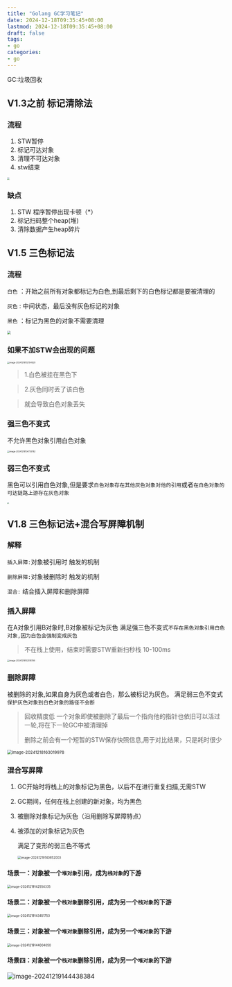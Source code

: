 ```yaml
---
title: "Golang GC学习笔记"
date: 2024-12-18T09:35:45+08:00
lastmod: 2024-12-18T09:35:45+08:00
draft: false
tags:
- go
categories:
- go
---
```


GC:垃圾回收

<!--more-->

## V1.3之前 标记清除法

### 流程

1. STW暂停
2. 标记可达对象
3.  清理不可达对象
4. stw结束

<img src="https://raw.githubusercontent.com/sxz799/tuchuang-blog/main/img/2024/12/18/20241218095051.png" style="zoom: 33%;" />



### 缺点

1. STW 程序暂停出现卡顿（*）
2. 标记扫码整个heap(堆)
3. 清除数据产生heap碎片



## V1.5 三色标记法

### 流程

 `白色` ：开始之前所有对象都标记为白色,到最后剩下的白色标记都是要被清理的

 `灰色` : 中间状态，最后没有灰色标记的对象

 `黑色` ：标记为黑色的对象不需要清理

<img src="https://raw.githubusercontent.com/sxz799/tuchuang-blog/main/img/2024/12/18/20241218100514.png" style="zoom:50%;" />



### 如果不加STW会出现的问题

<img src="https://raw.githubusercontent.com/sxz799/tuchuang-blog/main/img/2024/12/18/20241218102155.png" alt="image-20241218102154920" style="zoom: 33%;" />



> 1.白色被挂在黑色下

> 2.灰色同时丢了该白色

> 就会导致白色对象丢失



### 强三色不变式

不允许黑色对象引用白色对象

<img src="https://raw.githubusercontent.com/sxz799/tuchuang-blog/main/img/2024/12/18/20241218154739.png" alt="image-20241218154739782" style="zoom: 33%;" />

### 弱三色不变式

黑色可以引用白色对象,但是要求`白色对象存在其他灰色对象对他的引用`或者`在白色对象的可达链路上游存在灰色对象`

<img src="https://raw.githubusercontent.com/sxz799/tuchuang-blog/main/img/2024/12/18/20241218155338.png" style="zoom: 25%;" />

## V1.8 三色标记法+混合写屏障机制

### 解释

`插入屏障:`对象被引用时 触发的机制

`删除屏障:`对象被删除时 触发的机制

 `混合:` 结合插入屏障和删除屏障

### 插入屏障

在A对象引用B对象时,B对象被标记为灰色 满足强三色不变式`不存在黑色对象引用白色对象,因为白色会强制变成灰色`

> 不在栈上使用，结束时需要STW重新扫秒栈 10-100ms
>



<img src="https://raw.githubusercontent.com/sxz799/tuchuang-blog/main/img/2024/12/18/20241218162016.png" alt="image-20241218162016198" style="zoom:33%;" />

### 删除屏障

被删除的对象,如果自身为灰色或者白色，那么被标记为灰色。 满足弱三色不变式`保护灰色对象到白色对象的路径不会断`

> 回收精度低 一个对象即使被删除了最后一个指向他的指针也依旧可以活过一轮,将在下一轮GC中被清理掉
>
> 删除之前会有一个短暂的STW保存快照信息,用于对比结果，只是耗时很少

<img src="https://raw.githubusercontent.com/sxz799/tuchuang-blog/main/img/2024/12/18/20241218163020.png" alt="image-20241218163019978" style="zoom: 67%;" />



### 混合写屏障

1. GC开始时将栈上的对象标记为黑色，以后不在进行重复扫描,无需STW

2. GC期间，任何在栈上创建的新对象，均为黑色

3. 被删除对象标记为灰色（沿用删除写屏障特点）

4. 被添加的对象标记为灰色

   满足了变形的弱三色不等式

   

   <img src="https://raw.githubusercontent.com/sxz799/tuchuang-blog/main/img/2024/12/19/20241219140857.png" alt="image-20241219140852003" style="zoom:50%;" />





#### 场景一：对象被一个`堆对象`引用，成为`栈对象`的下游

<img src="https://raw.githubusercontent.com/sxz799/tuchuang-blog/main/img/2024/12/19/20241219142554.png" alt="image-20241219142554335" style="zoom:50%;" />



#### 场景二：对象被一个`栈对象`删除引用，成为另一个`栈对象`的下游

<img src="https://raw.githubusercontent.com/sxz799/tuchuang-blog/main/img/2024/12/19/20241219143451.png" alt="image-20241219143451753" style="zoom:50%;" />



#### 场景三：对象被一个`堆对象`删除引用，成为另一个`堆对象`的下游

<img src="https://raw.githubusercontent.com/sxz799/tuchuang-blog/main/img/2024/12/19/20241219144004.png" alt="image-20241219144004050" style="zoom:50%;" />



#### 场景四：对象被一个`栈对象`删除引用，成为另一个`堆对象`的下游

![image-20241219144438384](https://raw.githubusercontent.com/sxz799/tuchuang-blog/main/img/2024/12/19/20241219144438.png)



